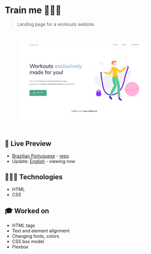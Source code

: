 # Train me 🏃🏼‍♀️

> Landing page for a workouts website.

<br>

<p align="center">
  <img alt="Workouts home page." src="../.github/train-me-en.png" width="80%" />
</p>

<br>

## 📝 Live Preview 

- [Brazilian Portuguese](https://diegommagno.com/github/rocketseat/explorer/stage-02/train-me/en/) - [repo](https://github.com/diegommagno/rocketseat/tree/main/explorer/stage-02/train-me/pt-br)
- Update: [English](https://diegommagno.com/github/rocketseat/explorer/stage-02/train-me/en/) - viewing now


## 🧑🏻‍💻 Technologies

- HTML
- CSS

## 🎓 Worked on

- HTML tags
- Text and element alignment
- Changing fonts, colors
- CSS box model
- Flexbox